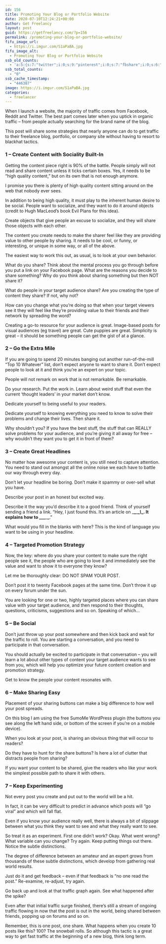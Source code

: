 ```yaml
---
id: 156
title: Promoting Your Blog or Portfolio Website
date: 2020-07-10T12:24:21+00:00
author: Get Freelancy
layout: post
guid: https://getfreelancy.com/?p=156
permalink: /promoting-your-blog-or-portfolio-website/
fifu_image_url:
  - https://i.imgur.com/S1aPaBA.jpg
fifu_image_alt:
  - Promoting Your Blog or Portfolio Website
ssb_old_counts:
  - 'a:5:{s:7:"twitter";i:0;s:9:"pinterest";i:0;s:7:"fbshare";i:0;s:6:"reddit";i:0;s:6:"tumblr";i:0;}'
ssb_total_counts:
  - "0"
ssb_cache_timestamp:
  - "446387"
image: https://i.imgur.com/S1aPaBA.jpg
categories:
  - freelancer
---
```

When I launch a website, the majority of traffic comes from Facebook, Reddit and Twitter. The best part comes later when you uptick in organic traffic – from people actually searching for the brand name of the blog.

This post will share some strategies that nearly anyone can do to get traffic to their freelance blog, portfolio, or company site without having to resort to blackhat tactics.

### 1 – Create Content with Sociality Built-In

Getting the content piece right is 90% of the battle. People simply will not read and share content unless it ticks certain boxes. Yes, it needs to be “high quality content,” but on its own that is not enough anymore.

I promise you there is plenty of high quality content sitting around on the web that nobody ever sees.

In addition to being high quality, it must play to the inherent human desire to be social. People want to socialize, and they want to do it around objects (credit to Hugh MacLeod’s book Evil Plans for this idea).

Create objects that give people an excuse to socialize, and they will share those objects with each other.

The content you create needs to make the sharer feel like they are providing value to other people by sharing. It needs to be cool, or funny, or interesting, or unique in some way, or all of the above.

The easiest way to work this out, as usual, is to look at your own behavior.

What do you share? Think about the mental process you go through before you put a link on your Facebook page. What are the reasons you decide to share something? Why do you think about sharing something but then NOT share it?

What do people in your target audience share? Are you creating the type of content they share? If not, why not?

How can you change what you’re doing so that when your target viewers see it they will feel like they’re providing value to their friends and their network by spreading the word?

Creating a go-to resource for your audience is great. Image-based posts for visual audiences (eg travel) are great. Cute puppies are great. Simplicity is great – it should be something people can get the gist of at a glance.

### 2 – Go the Extra Mile

If you are going to spend 20 minutes banging out another run-of-the-mill “Top 10 Whatever” list, don’t expect anyone to want to share it. Don’t expect people to look at it and think you’re an expert on your topic.

People will not remark on work that is not remarkable. Be remarkable.

Do your research. Put the work in. Learn about weird stuff that even the current ‘thought leaders’ in your market don’t know.

Dedicate yourself to being useful to your readers.

Dedicate yourself to knowing everything you need to know to solve their problems and change their lives. Then share it.

Why shouldn’t you? If you have the best stuff, the stuff that can REALLY solve problems for your audience, and you’re giving it all away for free – why wouldn’t they want you to get it in front of them?

### 3 – Create Great Headlines

No matter how awesome your content is, you still need to capture attention. You need to stand out amongst all the online noise we each have to battle our way through every day.

Don’t let your headline be boring. Don’t make it spammy or over-sell what you have.

Describe your post in an honest but excited way.

Describe it the way you’d describe it to a good friend. Think of yourself sending a friend a link. “Hey, I just found this. It’s an article on \___\___\____\_\\_\_. It explains how to \_\_\___\___\___.”

What would you fill in the blanks with here? This is the kind of language you want to be using in your headline.

### 4 – Targeted Promotion Strategy

Now, the key: where do you share your content to make sure the right people see it, the people who are going to love it and immediately see the value and want to show it to everyone they know?

Let me be thoroughly clear: DO NOT SPAM YOUR POST.

Don’t post it to twenty Facebook pages at the same time. Don’t throw it up on every forum under the sun.

You are looking for one or two, highly targeted places where you can share value with your target audience, and then respond to their thoughts, questions, criticisms, suggestions and so on. Speaking of which…

### 5 – Be Social

Don’t just throw up your post somewhere and then kick back and wait for the traffic to roll. You are starting a conversation, and you need to participate in that conversation.

You should actually be excited to participate in that conversation – you will learn a lot about other types of content your target audience wants to see from you, which will help you optimize your future content creation and promotion strategy.

Get to know the people your content resonates with.

### 6 – Make Sharing Easy

Placement of your sharing buttons can make a big difference to how well your post spreads.

On this blog I am using the free SumoMe WordPress plugin (the buttons you see along the left hand side, or bottom of the screen if you’re on a mobile device).

When you look at your post, is sharing an obvious thing that will occur to readers?

Do they have to hunt for the share buttons? Is here a lot of clutter that distracts people from sharing?

If you want your content to be shared, give the readers who like your work the simplest possible path to share it with others.

### 7 – Keep Experimenting

Not every post you create and put out to the world will be a hit.

In fact, it can be very difficult to predict in advance which posts will “go viral” and which will fall flat.

Even if you know your audience really well, there is always a bit of slippage between what you think they want to see and what they really want to see.

So treat it as an experiment. First one didn’t work? Okay. What went wrong? What variable can you change? Try again. Keep putting things out there. Notice the subtle distinctions.

The degree of difference between an amateur and an expert grows from thousands of these subtle distinctions, which develop from gathering real world results.

Just do it and get feedback – even if that feedback is “no one read the post.” Re-examine, re-adjust, try again.

Go back up and look at that traffic graph again. See what happened after the spike?

Even after that initial traffic surge finished, there’s still a stream of ongoing traffic flowing in now that the post is out in the world, being shared between friends, popping up on forums and so on.

Remember, this is one post, one share. What happens when you create 10 posts like this? 100? The snowball rolls. So although this tactic is a great way to get fast traffic at the beginning of a new blog, think long term.